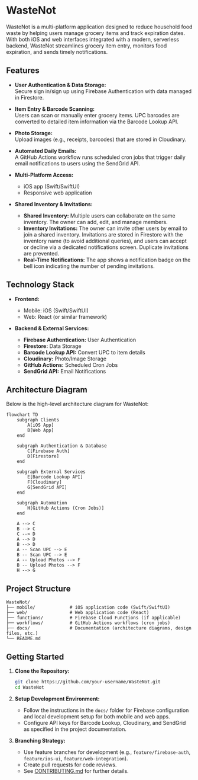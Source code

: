 # WasteNot

WasteNot is a multi-platform application designed to reduce household food waste by helping users manage grocery items and track expiration dates. With both iOS and web interfaces integrated with a modern, serverless backend, WasteNot streamlines grocery item entry, monitors food expiration, and sends timely notifications.

## Features

- **User Authentication & Data Storage:**  
  Secure sign in/sign up using Firebase Authentication with data managed in Firestore.

- **Item Entry & Barcode Scanning:**  
  Users can scan or manually enter grocery items. UPC barcodes are converted to detailed item information via the Barcode Lookup API.

- **Photo Storage:**  
  Upload images (e.g., receipts, barcodes) that are stored in Cloudinary.

- **Automated Daily Emails:**  
  A GitHub Actions workflow runs scheduled cron jobs that trigger daily email notifications to users using the SendGrid API.

- **Multi-Platform Access:**

  - iOS app (Swift/SwiftUI)
  - Responsive web application

- **Shared Inventory & Invitations:**
  - **Shared Inventory:** Multiple users can collaborate on the same inventory. The owner can add, edit, and manage members.
  - **Inventory Invitations:** The owner can invite other users by email to join a shared inventory. Invitations are stored in Firestore with the inventory name (to avoid additional queries), and users can accept or decline via a dedicated notifications screen. Duplicate invitations are prevented.
  - **Real-Time Notifications:** The app shows a notification badge on the bell icon indicating the number of pending invitations.

## Technology Stack

- **Frontend:**

  - Mobile: iOS (Swift/SwiftUI)
  - Web: React (or similar framework)

- **Backend & External Services:**
  - **Firebase Authentication:** User Authentication
  - **Firestore:** Data Storage
  - **Barcode Lookup API:** Convert UPC to item details
  - **Cloudinary:** Photo/Image Storage
  - **GitHub Actions:** Scheduled Cron Jobs
  - **SendGrid API:** Email Notifications

## Architecture Diagram

Below is the high-level architecture diagram for WasteNot:

```mermaid
flowchart TD
    subgraph Clients
        A[iOS App]
        B[Web App]
    end

    subgraph Authentication & Database
        C[Firebase Auth]
        D[Firestore]
    end

    subgraph External Services
        E[Barcode Lookup API]
        F[Cloudinary]
        G[SendGrid API]
    end

    subgraph Automation
        H[GitHub Actions (Cron Jobs)]
    end

    A --> C
    B --> C
    C --> D
    A --> D
    B --> D
    A -- Scan UPC --> E
    B -- Scan UPC --> E
    A -- Upload Photos --> F
    B -- Upload Photos --> F
    H --> G
```

## Project Structure

```
WasteNot/
├── mobile/             # iOS application code (Swift/SwiftUI)
├── web/                # Web application code (React)
├── functions/          # Firebase Cloud Functions (if applicable)
├── workflows/          # GitHub Actions workflows (cron jobs)
├── docs/               # Documentation (architecture diagrams, design files, etc.)
└── README.md
```

## Getting Started

1. **Clone the Repository:**

   ```bash
   git clone https://github.com/your-username/WasteNot.git
   cd WasteNot
   ```

2. **Setup Development Environment:**

   - Follow the instructions in the `docs/` folder for Firebase configuration and local development setup for both mobile and web apps.
   - Configure API keys for Barcode Lookup, Cloudinary, and SendGrid as specified in the project documentation.

3. **Branching Strategy:**
   - Use feature branches for development (e.g., `feature/firebase-auth`, `feature/ios-ui`, `feature/web-integration`).
   - Create pull requests for code reviews.
   - See [CONTRIBUTING.md](CONTRIBUTING.md) for further details.
